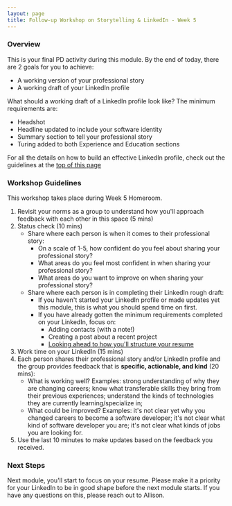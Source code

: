 ```yaml
---
layout: page
title: Follow-up Workshop on Storytelling & LinkedIn - Week 5
---
```


### Overview
This is your final PD activity during this module. By the end of today, there are 2 goals for you to achieve:

* A working version of your professional story
* A working draft of your LinkedIn profile

What should a working draft of a LinkedIn profile look like? The minimum requirements are:

* Headshot 
* Headline updated to include your software identity
* Summary section to tell your professional story
* Turing added to both Experience and Education sections

For all the details on how to build an effective LinkedIn profile, check out the guidelines at the [top of this page](/resources/branding_resources)

### Workshop Guidelines
This workshop takes place during Week 5 Homeroom.

1. Revisit your norms as a group to understand how you'll approach feedback with each other in this space (5 mins)
2. Status check (10 mins)
   * Share where each person is when it comes to their professional story:
      * On a scale of 1-5, how confident do you feel about sharing your professional story? 
      * What areas do you feel most confident in when sharing your professional story?
      * What areas do you want to improve on when sharing your professional story?
   * Share where each person is in completing their LinkedIn rough draft:
      * If you haven't started your LinkedIn profile or made updates yet this module, this is what you should spend time on first.
      * If you have already gotten the minimum requirements completed on your LinkedIn, focus on:
          * Adding contacts (with a note!)
          * Creating a post about a recent project
          * [Looking ahead to how you'll structure your resume](/resources/resume_resources)
3. Work time on your LinkedIn (15 mins)
4. Each person shares their professional story and/or LinkedIn profile and the group provides feedback that is **specific, actionable, and kind** (20 mins):
   * What is working well? Examples: strong understanding of why they are changing careers; know what transferable skills they bring from their previous experiences; understand the kinds of technologies they are currently learning/specialize in; 
   * What could be improved? Examples: it's not clear yet why you changed careers to become a software developer; it's not clear what kind of software developer you are; it's not clear what kinds of jobs you are looking for.
5. Use the last 10 minutes to make updates based on the feedback you received. 

### Next Steps
Next module, you'll start to focus on your resume. Please make it a priority for your LinkedIn to be in good shape before the next module starts. If you have any questions on this, please reach out to Allison.
